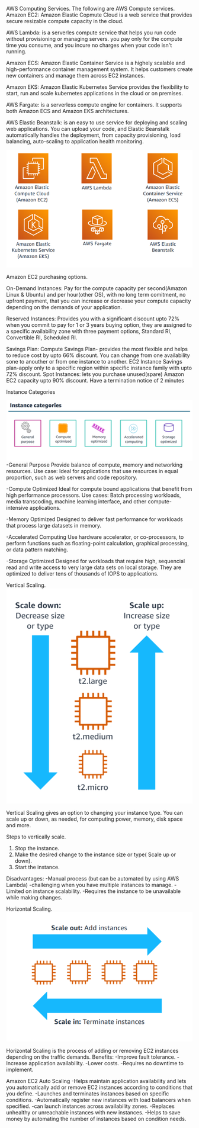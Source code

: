 AWS Computing Services.
The following are AWS Compute services.
Amazon EC2: Amazon Elastic Copmute Cloud is a web service that provides secure resizable compute capacity in the cloud.

AWS Lambda: is a serverles compute service that helps you run code without provisioning or managing servers. you pay only for the compute time you consume, and you incure no charges when your code isn't running.

Amazon ECS: Amazon Elastic Container Service is a highely scalable and high-performance container management system. It helps customers create new containers and manage them across EC2 instances.

Amazon EKS: Amazon Elastic Kubernetes Service provides the flexibility to start, run and scale kubernetes applications in the cloud or on premises.

AWS Fargate: is a serverless compute engine for containers. It supports both Amazon ECS and Amazon EKS architectures.

AWS Elastic Beanstalk: is an easy to use service for deploying and scaling web applications. You can upload your code, and Elastic Beanstalk automatically handles the deployment, from capacity provisioning, load balancing, auto-scaling to application health monitoring.

![AWS Compute](./diagrams/AWS%20computing%20services.png)

Amazon EC2 purchasing options.

On-Demand Instances: Pay for the compute capacity per second(Amazon Linux & Ubuntu) and per hour(other OS), with no long term comitment, no upfront payment, that you can increase or decrease your compute capacity depending on the demands of your application.

Reserved Instances: Provides you with a significant discount upto 72% when you commit to pay for 1 or 3 years buying option, they are assigned to a specific availability zone with three payment options, Standard RI, Convertible RI, Scheduled RI.

Savings Plan:
Compute Savings Plan- provides the most flexible and helps to reduce cost by upto 66% discount. You can change from one availability sone to anouther or from one instance to another.
EC2 Instance Savings plan-apply only to a specific region within specific instance family with upto 72% discount.
Spot Instances: lets you purchase unused(spare) Amazon EC2 capacity upto 90% discount. Have a termination notice of 2 minutes

Instance Categories

![AWS Compute](https://github.com/Assekops/aws-notes/blob/main/diagrams/Instance%20categories.png)
-General Purpose
Provide balance of compute, memory and networking resources.
Use case: Ideal for applications that use resources in equal proportion, such as web servers and code repository.

-Compute Optimized
Ideal for compute bound applications that benefit from high performance processors.
Use cases: Batch processing workloads, media transcoding, machine learning interface, and other compute-intensive applications.

-Memory Optimized
Designed to deliver fast performance for workloads that process large datasets in memory.

-Accelerated Computing
Use hardware accelerator, or co-processors, to perform functions such as floating-point calculation, graphical processing, or data pattern matching.

-Storage Optimized
Designed for workloads that require high, sequencial read and write access to very large data sets on local storage. They are optimized to deliver tens of thousands of IOPS to applications.

Vertical Scaling.
![AWS Compute](https://github.com/Assekops/aws-notes/blob/main/diagrams/vertical%20scaling.png)

Vertical Scaling gives an option to changing your instance type. You can scale up or down, as needed, for computing power, memory, disk space and more.

Steps to vertically scale.

1. Stop the instance.
2. Make the desired change to the instance size or type( Scale up or down).
3. Start the instance.

Disadvantages:
-Manual process (but can be automated by using AWS Lambda)
-challenging when you have multiple instances to manage.
-Limited on instance scalability.
-Requires the instance to be unavailable while making changes.

Horizontal Scaling.
![AWS Compute](https://github.com/Assekops/aws-notes/blob/main/diagrams/horizontal%20scaling.png)

Horizontal Scaling is the process of adding or removing EC2 instances depending on the traffic demands.
Benefits:
-Improve fault tolerance.
-Increase application availability.
-Lower costs.
-Requires no downtime to implement.

Amazon EC2 Auto Scaling
-Helps maintain application availability and lets you automatically add or remove EC2 instances according to conditions that you define.
-Launches and terminates instances based on specific conditions.
-Automatically register new instances with load balancers when specified.
-can launch instances across availability zones.
-Replaces unhealthy or unreachable instances with new instances.
-Helps to save money by automating the number of instances based on condition needs.

